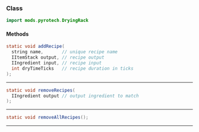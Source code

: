 
### Class

```java
import mods.pyrotech.DryingRack
```

#### Methods

```java
static void addRecipe(
  string name,       // unique recipe name
  IItemStack output, // recipe output
  IIngredient input, // recipe input
  int dryTimeTicks   // recipe duration in ticks
);
```


---


```java
static void removeRecipes(
  IIngredient output // output ingredient to match
);
```


---


```java
static void removeAllRecipes();
```


---

